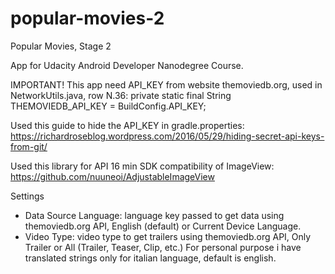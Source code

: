 # popular-movies-2
Popular Movies, Stage 2

App for Udacity Android Developer Nanodegree Course.

IMPORTANT!
This app need API_KEY from website themoviedb.org, used in NetworkUtils.java, row N.36:
private static final String THEMOVIEDB_API_KEY = BuildConfig.API_KEY;  

Used this guide to hide the API_KEY in gradle.properties:
https://richardroseblog.wordpress.com/2016/05/29/hiding-secret-api-keys-from-git/

Used this library for API 16 min SDK compatibility of ImageView: 
https://github.com/nuuneoi/AdjustableImageView

Settings
- Data Source Language: language key passed to get data using themoviedb.org API, English (default) or Current Device Language.
- Video Type: video type to get trailers using themoviedb.org API, Only Trailer or All (Trailer, Teaser, Clip, etc.)
For personal purpose i have translated strings only for italian language, default is english.  
